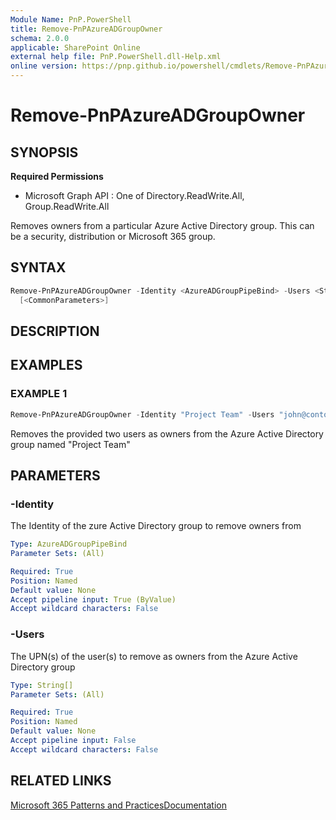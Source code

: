 ```yaml
---
Module Name: PnP.PowerShell
title: Remove-PnPAzureADGroupOwner
schema: 2.0.0
applicable: SharePoint Online
external help file: PnP.PowerShell.dll-Help.xml
online version: https://pnp.github.io/powershell/cmdlets/Remove-PnPAzureADGroupOwner.html
---
```

 
# Remove-PnPAzureADGroupOwner

## SYNOPSIS

**Required Permissions**

  * Microsoft Graph API : One of Directory.ReadWrite.All, Group.ReadWrite.All

Removes owners from a particular Azure Active Directory group. This can be a security, distribution or Microsoft 365 group.

## SYNTAX

```powershell
Remove-PnPAzureADGroupOwner -Identity <AzureADGroupPipeBind> -Users <String[]>
  [<CommonParameters>]
```

## DESCRIPTION

## EXAMPLES

### EXAMPLE 1
```powershell
Remove-PnPAzureADGroupOwner -Identity "Project Team" -Users "john@contoso.onmicrosoft.com","jane@contoso.onmicrosoft.com"
```

Removes the provided two users as owners from the Azure Active Directory group named "Project Team"

## PARAMETERS

### -Identity
The Identity of the zure Active Directory group to remove owners from

```yaml
Type: AzureADGroupPipeBind
Parameter Sets: (All)

Required: True
Position: Named
Default value: None
Accept pipeline input: True (ByValue)
Accept wildcard characters: False
```

### -Users
The UPN(s) of the user(s) to remove as owners from the Azure Active Directory group

```yaml
Type: String[]
Parameter Sets: (All)

Required: True
Position: Named
Default value: None
Accept pipeline input: False
Accept wildcard characters: False
```

## RELATED LINKS

[Microsoft 365 Patterns and Practices](https://aka.ms/m365pnp)[Documentation](https://docs.microsoft.com/graph/api/group-delete-owners)